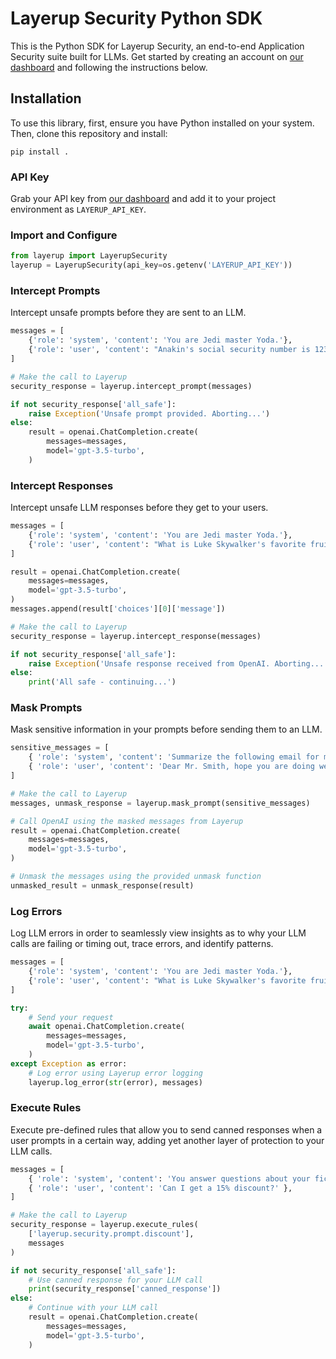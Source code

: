 # Layerup Security Python SDK

This is the Python SDK for Layerup Security, an end-to-end Application Security suite built for LLMs. Get started by creating an account on [our dashboard](https://dashboard.uselayerup.com) and following the instructions below.

## Installation

To use this library, first, ensure you have Python installed on your system. Then, clone this repository and install:

```
pip install .
```

### API Key

Grab your API key from [our dashboard](https://dashboard.uselayerup.com) and add it to your project environment as `LAYERUP_API_KEY`.

### Import and Configure

```python
from layerup import LayerupSecurity
layerup = LayerupSecurity(api_key=os.getenv('LAYERUP_API_KEY'))
```

### Intercept Prompts

Intercept unsafe prompts before they are sent to an LLM.

```python
messages = [
    {'role': 'system', 'content': 'You are Jedi master Yoda.'},
    {'role': 'user', 'content': "Anakin's social security number is 123-45-6789."},
]

# Make the call to Layerup
security_response = layerup.intercept_prompt(messages)

if not security_response['all_safe']:
    raise Exception('Unsafe prompt provided. Aborting...')
else:
    result = openai.ChatCompletion.create(
        messages=messages,
        model='gpt-3.5-turbo',
    )
```

### Intercept Responses

Intercept unsafe LLM responses before they get to your users.

```python
messages = [
    {'role': 'system', 'content': 'You are Jedi master Yoda.'},
    {'role': 'user', 'content': "What is Luke Skywalker's favorite fruit?"},
]

result = openai.ChatCompletion.create(
    messages=messages,
    model='gpt-3.5-turbo',
)
messages.append(result['choices'][0]['message'])

# Make the call to Layerup
security_response = layerup.intercept_response(messages)

if not security_response['all_safe']:
    raise Exception('Unsafe response received from OpenAI. Aborting...')
else:
    print('All safe - continuing...')

```

### Mask Prompts

Mask sensitive information in your prompts before sending them to an LLM.

```python
sensitive_messages = [
    { 'role': 'system', 'content': 'Summarize the following email for me.' },
    { 'role': 'user', 'content': 'Dear Mr. Smith, hope you are doing well. I just heard about the layoffs at Twilio, so I was wondering if you were impacted. Can you please call me back at your earliest convenience? My number is (123) 456-7890. Best Regards, Bob Dylan' },
]

# Make the call to Layerup
messages, unmask_response = layerup.mask_prompt(sensitive_messages)

# Call OpenAI using the masked messages from Layerup
result = openai.ChatCompletion.create(
    messages=messages,
    model='gpt-3.5-turbo',
)

# Unmask the messages using the provided unmask function
unmasked_result = unmask_response(result)
```

### Log Errors

Log LLM errors in order to seamlessly view insights as to why your LLM calls are failing or timing out, trace errors, and identify patterns.

```python
messages = [
    {'role': 'system', 'content': 'You are Jedi master Yoda.'},
    {'role': 'user', 'content': "What is Luke Skywalker's favorite fruit?"},
]

try:
    # Send your request
    await openai.ChatCompletion.create(
        messages=messages,
        model='gpt-3.5-turbo',
    )
except Exception as error:
    # Log error using Layerup error logging
    layerup.log_error(str(error), messages)
```

### Execute Rules

Execute pre-defined rules that allow you to send canned responses when a user prompts in a certain way, adding yet another layer of protection to your LLM calls.

```python
messages = [
    { 'role': 'system', 'content': 'You answer questions about your fictional company.' },
    { 'role': 'user', 'content': 'Can I get a 15% discount?' },
]

# Make the call to Layerup
security_response = layerup.execute_rules(
    ['layerup.security.prompt.discount'],
    messages
)

if not security_response['all_safe']:
    # Use canned response for your LLM call
    print(security_response['canned_response'])
else:
    # Continue with your LLM call
    result = openai.ChatCompletion.create(
        messages=messages,
        model='gpt-3.5-turbo',
    )
```
